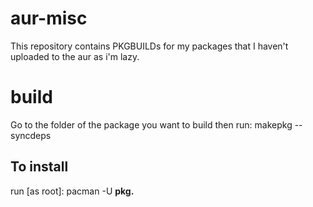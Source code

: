 # aur-misc

This repository contains PKGBUILDs for my packages that I haven't uploaded to the aur as i'm lazy.

# build
Go to the folder of the package you want to build
then run: makepkg --syncdeps

## To install
run [as root]: pacman -U **pkg.**
